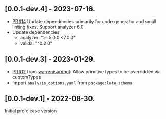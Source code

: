 ## [0.0.1-dev.4] - 2023-07-16.

- [PR#14](https://github.com/juancastillo0/leto/pull/14) Update dependencies primarily for code generator and small linting fixes. Support analyzer 6.0
- Update dependencies
  - analyzer: ">=5.0.0 <7.0.0"
  - valida: "^0.2.0"

## [0.0.1-dev.3] - 2023-01-29.

- [PR#12](https://github.com/juancastillo0/leto/pull/12) from [warrenisarobot](https://github.com/warrenisarobot): Allow primitive types to be overridden via customTypes
- Import `analysis_options.yaml` from `package:leto_schema`

## [0.0.1-dev.1] - 2022-08-30.

Initial prerelease version